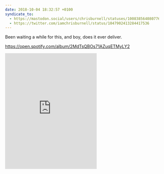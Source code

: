 ```yaml
---
date: 2018-10-04 18:32:57 +0100
syndicate_to:
  - https://mastodon.social/users/chrisburnell/statuses/100838564080776825
  - https://twitter.com/iamchrisburnell/status/1047902413284417536
---
```


Been waiting a while for this, and boy, does it ever deliver.

<noscript><a href="https://open.spotify.com/album/2MdTsQBOs71AZuqETMyLY2" rel="external">https://open.spotify.com/album/2MdTsQBOs71AZuqETMyLY2</a></noscript>
<iframe src="https://open.spotify.com/embed/track/1gnwGVoG7V08vMX3hyr90x" width="300" height="380" frameborder="0" allowtransparency="true" allow="encrypted-media" loading="lazy"></iframe>
